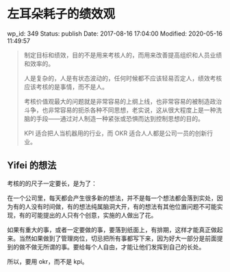 # 左耳朵耗子的绩效观

wp_id: 349
Status: publish
Date: 2017-08-16 17:04:00
Modified: 2020-05-16 11:49:57

> 制定目标和绩效，目的不是用来考核人的，而用来改善提高组织和人员业绩和效率的。
> 
> 人是复杂的，人是有状态波动的，任何时候都不应该轻易否定人，绩效考核应该考核的是事情，而不是人。
> 
> 考核价值观最大的问题就是非常容易的上纲上线，也非常容易的被制造政治斗争，也非常容易的扼杀各种不同思想，老实说，这从很大程度上是一种洗脑的手段——通过对人制造一种紧张或恐惧而达到控制思想的目的。
> 
> KPI 适合把人当机器用的行业，而 OKR 适合人人都是公司一员的创新行业。

## Yifei 的想法

考核的的尺子一定要长，是为了：

在一个公司里，每天都会产生很多新的想法，并不是每一个想法都会落到实处，因为有的人没有时间做，有的想法纯属脑洞大开，有的想法有其他位置问题不可能实现，有的可能提出的人只有个创意，实施的人做出了花。

如果有重大的事，或者一定要做的事，要落到纸面上，有排期，这样才能真正做起来。当然如果做到了管理岗位，切忌把所有事都写下来，因为好大一部分是前面提到的做不做无所谓的事。要给每个人自由，才能让他们发挥到自己的长处。

所以，要用 okr，而不是 kpi。
